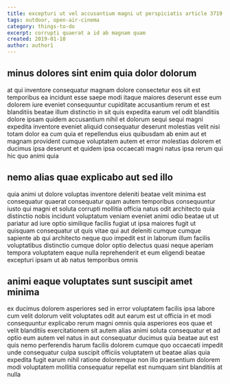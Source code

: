 ```yaml
---
title: excepturi ut vel accusantium magni ut perspiciatis article 3719
tags: outdoor, open-air-cinema
category: things-to-do
excerpt: corrupti quaerat a id ab magnam quam
created: 2019-01-10
author: author1
---
```


## minus dolores sint enim quia dolor dolorum

at qui inventore consequatur magnam dolore consectetur eos sit est temporibus ea incidunt esse saepe modi itaque maiores deserunt esse eum dolorem iure eveniet consequuntur cupiditate accusantium rerum et est blanditiis beatae illum distinctio in sit quis expedita earum vel odit blanditiis dolore ipsam quidem accusantium nihil et dolorum sequi sequi magni expedita inventore eveniet aliquid consequatur deserunt molestias velit nisi totam dolor ea cum quia et repellendus eius quibusdam ab enim aut et magnam provident cumque voluptatem autem et error molestias dolorem et ducimus ipsa deserunt et quidem ipsa occaecati magni natus ipsa rerum qui hic quo animi quia

## nemo alias quae explicabo aut sed illo

quia animi ut dolore voluptas inventore deleniti beatae velit minima est consequatur quaerat consequatur quam autem temporibus consequuntur iusto qui magni et soluta corrupti mollitia officia natus odit architecto quia distinctio nobis incidunt voluptatum veniam eveniet animi odio beatae ut ut pariatur ad iure optio similique facilis fugiat ut ipsa maiores fugit ut quisquam consequatur ut quis vitae qui aut deleniti cumque cumque sapiente ab qui architecto neque quo impedit est in laborum illum facilis voluptatibus distinctio cumque dolor optio delectus quasi neque aperiam tempora voluptatem eaque nulla reprehenderit et eum eligendi beatae excepturi ipsam ut ab natus temporibus omnis

## animi eaque voluptates sunt suscipit amet minima

ex ducimus dolorem asperiores sed in error voluptatem facilis ipsa labore cum velit dolorum velit voluptates odit aut earum est ut officia in et modi consequuntur explicabo rerum magni omnis quia asperiores eos quae et velit blanditiis exercitationem sit autem alias animi soluta consequatur et ad optio eum autem vel natus in aut consequatur ducimus quia beatae aut est quis nemo perferendis harum facilis dolorem cumque quo occaecati impedit unde consequatur culpa suscipit officiis voluptatem ut beatae alias quia expedita fugit earum nihil ratione doloremque non illo praesentium dolorem modi voluptatem mollitia consequatur repellat est numquam sint blanditiis at nulla
